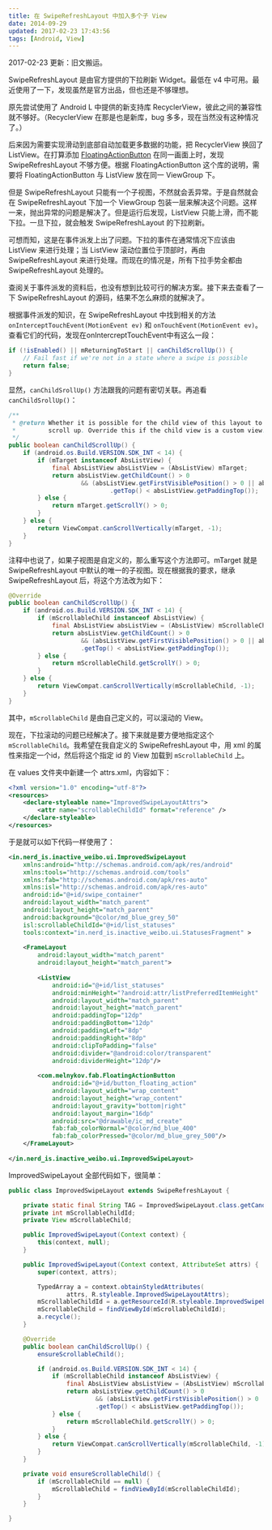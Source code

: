 ```yaml
---
title: 在 SwipeRefreshLayout 中加入多个子 View
date: 2014-09-29
updated: 2017-02-23 17:43:56
tags: [Android, View]
---
```


2017-02-23 更新：旧文搬运。

SwipeRefreshLayout 是由官方提供的下拉刷新 Widget。最低在 v4 中可用。最近使用了一下，发现虽然是官方出品，但也还是不够理想。

原先尝试使用了 Android L 中提供的新支持库 RecyclerView，彼此之间的兼容性就不够好。（RecyclerView 在那是也是新库，bug 多多，现在当然没有这种情况了。）

后来因为需要实现滑动到底部自动加载更多数据的功能，把 RecyclerView 换回了 ListView。在打算添加 [FloatingActionButton][fab lib] 在同一画面上时，发现 SwipeRefreshLayout 不够方便。根据 FloatingActionButton 这个库的说明，需要将 FloatingActionButton 与 ListView 放在同一 ViewGroup 下。

<!-- more -->

但是 SwipeRefreshLayout 只能有一个子视图，不然就会丢异常。于是自然就会在 SwipeRefreshLayout 下加一个 ViewGroup 包装一层来解决这个问题。这样一来，抛出异常的问题是解决了。但是运行后发现，ListView 只能上滑，而不能下拉。一旦下拉，就会触发 SwipeRefreshLayout 的下拉刷新。

可想而知，这是在事件派发上出了问题。下拉的事件在通常情况下应该由 ListView 来进行处理；当 ListView 滚动位置位于顶部时，再由 SwipeRefreshLayout 来进行处理。而现在的情况是，所有下拉手势全都由 SwipeRefreshLayout 处理的。

查阅关于事件派发的资料后，也没有想到比较可行的解决方案。接下来去查看了一下 SwipeRefreshLayout 的源码，结果不怎么麻烦的就解决了。

根据事件派发的知识，在 SwipeRefreshLayout 中找到相关的方法 `onInterceptTouchEvent(MotionEvent ev)` 和 `onTouchEvent(MotionEvent ev)`。查看它们的代码，发现在onIntercreptTouchEvent中有这么一段：

```java
if (!isEnabled() || mReturningToStart || canChildScrollUp()) {
    // Fail fast if we're not in a state where a swipe is possible
    return false;
}
```

显然，`canChildSrollUp()` 方法跟我的问题有密切关联。再追看 `canChildSrollUp()`：

```java
/**
 * @return Whether it is possible for the child view of this layout to
 *         scroll up. Override this if the child view is a custom view.
 */
public boolean canChildScrollUp() {
    if (android.os.Build.VERSION.SDK_INT < 14) {
        if (mTarget instanceof AbsListView) {
            final AbsListView absListView = (AbsListView) mTarget;
            return absListView.getChildCount() > 0
                    && (absListView.getFirstVisiblePosition() > 0 || absListView.getChildAt(0)
                            .getTop() < absListView.getPaddingTop());
        } else {
            return mTarget.getScrollY() > 0;
        }
    } else {
        return ViewCompat.canScrollVertically(mTarget, -1);
    }
}
```

注释中也说了，如果子视图是自定义的，那么重写这个方法即可。mTarget 就是 SwipeRefreshLayout 中默认的唯一的子视图。现在根据我的要求，继承 SwipeRefreshLayout 后，将这个方法改为如下：

```java
@Override
public boolean canChildScrollUp() {
    if (android.os.Build.VERSION.SDK_INT < 14) {
        if (mScrollableChild instanceof AbsListView) {
            final AbsListView absListView = (AbsListView) mScrollableChild;
            return absListView.getChildCount() > 0
                    && (absListView.getFirstVisiblePosition() > 0 || absListView.getChildAt(0)
                    .getTop() < absListView.getPaddingTop());
        } else {
            return mScrollableChild.getScrollY() > 0;
        }
    } else {
        return ViewCompat.canScrollVertically(mScrollableChild, -1);
    }
}
```

其中，`mScrollableChild` 是由自己定义的，可以滚动的 View。

现在，下拉滚动的问题已经解决了。接下来就是要方便地指定这个 `mScrollableChild`。我希望在我自定义的 SwipeRefreshLayout 中，用 xml 的属性来指定一个id，然后将这个指定 id 的 View 加载到 `mScrollableChild` 上。

在 values 文件夹中新建一个 attrs.xml，内容如下：

```xml
<?xml version="1.0" encoding="utf-8"?>
<resources>
    <declare-styleable name="ImprovedSwipeLayoutAttrs">
        <attr name="scrollableChildId" format="reference" />
    </declare-styleable>
</resources>
```

于是就可以如下代码一样使用了：

```xml
<in.nerd_is.inactive_weibo.ui.ImprovedSwipeLayout
    xmlns:android="http://schemas.android.com/apk/res/android"
    xmlns:tools="http://schemas.android.com/tools"
    xmlns:fab="http://schemas.android.com/apk/res-auto"
    xmlns:isl="http://schemas.android.com/apk/res-auto"
    android:id="@+id/swipe_container"
    android:layout_width="match_parent"
    android:layout_height="match_parent"
    android:background="@color/md_blue_grey_50"
    isl:scrollableChildId="@+id/list_statuses"
    tools:context="in.nerd_is.inactive_weibo.ui.StatusesFragment" >
 
    <FrameLayout
        android:layout_width="match_parent"
        android:layout_height="match_parent">
 
        <ListView
            android:id="@+id/list_statuses"
            android:minHeight="?android:attr/listPreferredItemHeight"
            android:layout_width="match_parent"
            android:layout_height="match_parent"
            android:paddingTop="12dp"
            android:paddingBottom="12dp"
            android:paddingLeft="8dp"
            android:paddingRight="8dp"
            android:clipToPadding="false"
            android:divider="@android:color/transparent"
            android:dividerHeight="12dp"/>
 
        <com.melnykov.fab.FloatingActionButton
            android:id="@+id/button_floating_action"
            android:layout_width="wrap_content"
            android:layout_height="wrap_content"
            android:layout_gravity="bottom|right"
            android:layout_margin="16dp"
            android:src="@drawable/ic_md_create"
            fab:fab_colorNormal="@color/md_blue_400"
            fab:fab_colorPressed="@color/md_blue_grey_500"/>
    </FrameLayout>
 
</in.nerd_is.inactive_weibo.ui.ImprovedSwipeLayout>
```

ImprovedSwipeLayout 全部代码如下，很简单：

```java
public class ImprovedSwipeLayout extends SwipeRefreshLayout {

    private static final String TAG = ImprovedSwipeLayout.class.getCanonicalName();
    private int mScrollableChildId;
    private View mScrollableChild;

    public ImprovedSwipeLayout(Context context) {
        this(context, null);
    }

    public ImprovedSwipeLayout(Context context, AttributeSet attrs) {
        super(context, attrs);

        TypedArray a = context.obtainStyledAttributes(
                attrs, R.styleable.ImprovedSwipeLayoutAttrs);
        mScrollableChildId = a.getResourceId(R.styleable.ImprovedSwipeLayoutAttrs_scrollableChildId, 0);
        mScrollableChild = findViewById(mScrollableChildId);
        a.recycle();
    }

    @Override
    public boolean canChildScrollUp() {
        ensureScrollableChild();

        if (android.os.Build.VERSION.SDK_INT < 14) {
            if (mScrollableChild instanceof AbsListView) {
                final AbsListView absListView = (AbsListView) mScrollableChild;
                return absListView.getChildCount() > 0
                        && (absListView.getFirstVisiblePosition() > 0 || absListView.getChildAt(0)
                        .getTop() < absListView.getPaddingTop());
            } else {
                return mScrollableChild.getScrollY() > 0;
            }
        } else {
            return ViewCompat.canScrollVertically(mScrollableChild, -1);
        }
    }

    private void ensureScrollableChild() {
        if (mScrollableChild == null) {
            mScrollableChild = findViewById(mScrollableChildId);
        }
    }

}
```

[fab lib]: https://github.com/makovkastar/FloatingActionButton